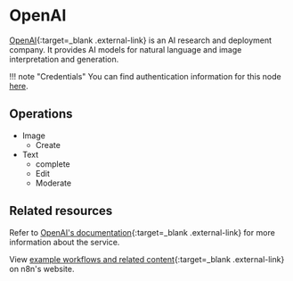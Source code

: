 # OpenAI

[OpenAI](https://openai.com/){:target=_blank .external-link} is an AI research and deployment company. It provides AI models for natural language and image interpretation and generation.

!!! note "Credentials"
    You can find authentication information for this node [here](/integrations/builtin/credentials/openai/).

## Operations

* Image
	* Create
* Text
	* complete
	* Edit
	* Moderate

## Related resources

Refer to [OpenAI's documentation](https://beta.openai.com/docs/introduction){:target=_blank .external-link} for more information about the service.
	
View [example workflows and related content](https://n8n.io/integrations/openai/){:target=_blank .external-link} on n8n's website.
